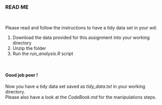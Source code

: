 ### **READ ME**

<p>&nbsp;</p>

Please read and follow the instructions to have a tidy data set in your wd:  
  
1. Download the data provided for this assignment into your working directory
2. Unzip the folder
3. Run the *run_analysis.R* script 

<p>&nbsp;</p> 

#### Good job peer !     
Now you have a tidy data set saved as *tidy_data.txt* in your working directory.        
Please also have a look at the *CodeBook.md* for the manipulations steps.    
